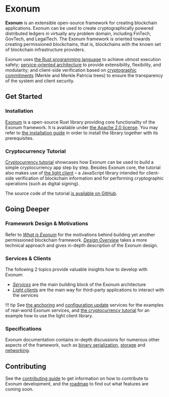 # Exonum

**Exonum** is an extensible open-source framework for creating blockchain applications.
Exonum can be used to create cryptographically powered distributed
ledgers in virtually any problem domain, including FinTech, GovTech, and LegalTech.
The Exonum framework is oriented towards creating permissioned blockchains,
that is, blockchains with the known set of blockchain infrastructure providers.

Exonum uses [the Rust programming language][rust] to achieve utmost execution safety;
[service-oriented architecture][wiki:soa] to provide extensibility, flexibility,
and modularity; and client-side verification based on [cryptographic commitments][wiki:commitment]
(Merkle and Merkle Patricia trees) to ensure the transparency of the system
and client security.

## Get Started

### Installation

[Exonum][core] is a open-source Rust library providing core functionality
of the Exonum framework. It is available under [the Apache 2.0 license][apache].
You may refer to [the installation guide](get-started/install.md) in order to install
the library together with its prerequisites.

### Cryptocurrency Tutorial

[Cryptocurrency tutorial](get-started/create-service.md) showcases how Exonum
can be used to build a simple cryptocurrency app step by step.
Besides Exonum core, the tutorial also makes use of [the light client][client] –
a JavaScript library intended for client-side verification of blockchain information
and for performing cryptographic operations (such as digital signing).

The source code of the tutorial [is available on GitHub][tutorial].

## Going Deeper

### Framework Design & Motivations

Refer to [*What is Exonum*](get-started/what-is-exonum.md)
for the motivations behind building
yet another permissioned blockchain framework. [*Design Overview*](get-started/design-overview.md)
takes a more technical approach and gives in-depth description of the Exonum design.

### Services & Clients

The following 2 topics provide valuable insights how to develop with Exonum:

- [*Services*](architecture/services.md) are the main building block
  of the Exonum architecture
- [*Light clients*](architecture/clients.md)
  are the main way for third-party applications to interact with the services

!!! tip
    See [the anchoring][anchoring] and [configuration update][config] services
    for the examples of real-world Exonum services, and [the cryptocurrency tutorial][tutorial]
    for an example how to use the light client library.

### Specifications

Exonum documentation contains in-depth discussions for numerous other aspects
of the framework, such as [binary serialization](architecture/serialization.md),
[storage](architecture/storage.md) and [networking](advanced/network.md).

## Contributing

See the [contributing guide](contributing.md) to get information on how
to contribute to Exonum development, and the [roadmap](roadmap.md) to find out
what features are coming soon.

[rust]: http://rust-lang.org/
[wiki:soa]: https://en.wikipedia.org/wiki/Service-oriented_architecture
[wiki:commitment]: https://en.wikipedia.org/wiki/Commitment_scheme
[core]: http://github.com/exonum/exonum/
[apache]: https://opensource.org/licenses/Apache-2.0
[client]: https://github.com/exonum/exonum-client
[tutorial]: https://github.com/exonum/cryptocurrency-advanced
[anchoring]: https://github.com/exonum/exonum-btc-anchoring/
[config]: https://github.com/exonum/exonum-configuration
